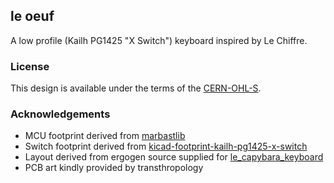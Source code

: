 ## le oeuf

A low profile (Kailh PG1425 "X Switch") keyboard inspired by Le Chiffre.

### License

This design is available under the terms of the [CERN-OHL-S](LICENSE).

### Acknowledgements

- MCU footprint derived from [marbastlib](https://github.com/ebastler/marbastlib/)
- Switch footprint derived from [kicad-footprint-kailh-pg1425-x-switch](https://github.com/shikamiya/kicad-footprint-kailh-pg1425-x-switch)
- Layout derived from ergogen source supplied for [le_capybara_keyboard](https://github.com/sporkus/le_capybara_keyboard)
- PCB art kindly provided by transthropology


